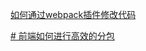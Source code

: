 

[如何通过webpack插件修改代码](https://yo-cwj.com/2023/01/04/how-to-manipulate-code-with-webpack-plugin/)


[# 前端如何进行高效的分包](https://q.shanyue.tech/engineering/e761)

